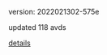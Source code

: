 version: 2022021302-575e

updated 118 avds

[details](https://github.com/0x74f917491bfa7ebfa379/ali_avd_db/blob/master/change_log/2022/02/13/02/575e.txt)